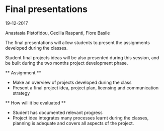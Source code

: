 # Final presentations

19-12-2017

Anastasia Pistofidou, Cecilia Raspanti, Fiore Basile


The final presentations will allow students to present the assignments developed during the classes.

Student final projects ideas will be also presented during this session, and be built during the two months project development phase.

** Assignment **

- Make an overview of projects developed during the class
- Present a final project idea, project plan, licensing and communication strategy

** How will it be evaluated **

- Student has documented relevant progress
- Project idea integrates many processes learnt during the classes, planning is adequate and covers all aspects of the project.

